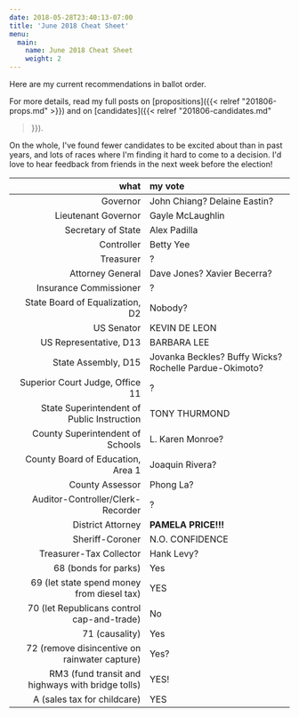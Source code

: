```yaml
---
date: 2018-05-28T23:40:13-07:00
title: 'June 2018 Cheat Sheet'
menu:
  main:
    name: June 2018 Cheat Sheet
    weight: 2
---
```


Here are my current recommendations in ballot order.

For more details, read my full posts on [propositions]({{< relref
"201806-props.md" >}}) and on [candidates]({{< relref "201806-candidates.md"
>}}).

On the whole, I've found fewer candidates to be excited about than in past
years, and lots of races where I'm finding it hard to come to a decision. I'd
love to hear feedback from friends in the next week before the election!

<!--more-->

what|my vote
--:|:-----
Governor | John Chiang? Delaine Eastin?
Lieutenant Governor | Gayle McLaughlin
Secretary of State | Alex Padilla
Controller | Betty Yee
Treasurer | ?
Attorney General | Dave Jones? Xavier Becerra?
Insurance Commissioner | ?
State Board of Equalization, D2 | Nobody?
US Senator | KEVIN DE LEON
US Representative, D13 | BARBARA LEE
State Assembly, D15 | Jovanka Beckles? Buffy Wicks? Rochelle Pardue-Okimoto?
Superior Court Judge, Office 11 | ?
State Superintendent of Public Instruction | TONY THURMOND
County Superintendent of Schools | L. Karen Monroe?
County Board of Education, Area 1 | Joaquin Rivera?
County Assessor | Phong La?
Auditor-Controller/Clerk-Recorder | ?
District Attorney | **PAMELA PRICE!!!**
Sheriff-Coroner | N.O. CONFIDENCE
Treasurer-Tax Collector | Hank Levy?
68 (bonds for parks) | Yes
69 (let state spend money from diesel tax) | YES
70 (let Republicans control cap-and-trade) | No
71 (causality) | Yes
72 (remove disincentive on rainwater capture) | Yes?
RM3 (fund transit and highways with bridge tolls) | YES!
A (sales tax for childcare) | YES
